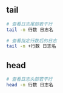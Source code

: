 <!--
 * @Description: 
 * @Version: 1.0
 * @Author: DaLao
 * @Email: dalao_li@163.com
 * @Date: 2021-10-23 23:00:29
 * @LastEditors: DaLao
 * @LastEditTime: 2021-10-23 23:26:29
-->

## tail

```sh
# 查看日志尾部若干行
tail -n 行数 日志名

# 查看指定行数后的日志
tail -n +行数 日志名
```


## head

```sh
# 查看日志头部若干行
head -n 行数 日志名
```